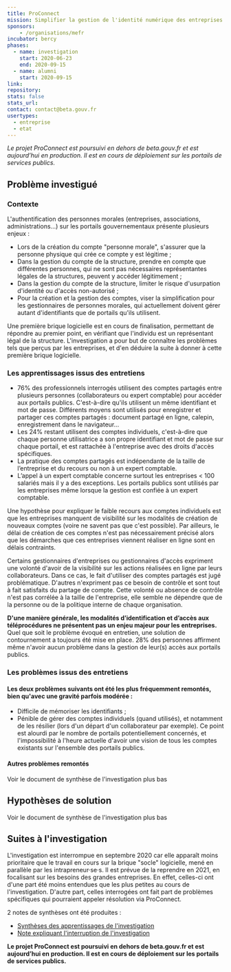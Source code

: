 ```yaml
---
title: ProConnect
mission: Simplifier la gestion de l'identité numérique des entreprises sur les portails publics
sponsors: 
    - /organisations/mefr
incubator: bercy
phases:
  - name: investigation
    start: 2020-06-23
    end: 2020-09-15
  - name: alumni
    start: 2020-09-15
link:
repository: 
stats: false
stats_url: 
contact: contact@beta.gouv.fr
usertypes:
  - entreprise
  - etat
---
```


*Le projet ProConnect est poursuivi en dehors de beta.gouv.fr et est aujourd’hui en production. Il est en cours de déploiement sur les portails de services publics.*

## Problème investigué

### Contexte

L'authentification des personnes morales (entreprises, associations, administrations...) sur les portails gouvernementaux présente plusieurs enjeux :
- Lors de la création du compte "personne morale", s'assurer que la personne physique qui crée ce compte y est légitime ;
- Dans la gestion du compte de la structure, prendre en compte que différentes personnes, qui ne sont pas nécessaires représentantes légales de la structures, peuvent y accéder légitimement ;
- Dans la gestion du compte de la structure, limiter le risque d'usurpation d'identité ou d'accès non-autorisé ;
- Pour la création et la gestion des comptes, viser la simplification pour les gestionnaires de personnes morales, qui actuellement doivent gérer autant d'identifiants que de portails qu'ils utilisent.

Une première brique logicielle est en cours de finalisation, permettant de répondre au premier point, en vérifiant que l'individu est un représentant légal de la structure.
L'investigation a pour but de connaître les problèmes tels que perçus par les entreprises, et d'en déduire la suite à donner à cette première brique logicielle.

### Les apprentissages issus des entretiens

- 76% des professionnels interrogés utilisent des comptes partagés entre plusieurs personnes (collaborateurs ou expert comptable) pour accéder aux portails publics. 
C'est-à-dire qu'ils utilisent un même identifiant et mot de passe. Différents moyens sont utilisés pour enregistrer et partager ces comptes partagés : document partagé en ligne, calepin, enregistrement dans le navigateur...
- Les 24% restant utilisent des comptes individuels, c'est-à-dire que chaque personne utilisatrice a son propre identifiant et mot de passe sur chaque portail, et est rattachée à l'entreprise avec des droits d'accès spécifiques.
- La pratique des comptes partagés est indépendante de la taille de l’entreprise et du recours ou non à un expert comptable.
- L’appel à un expert comptable concerne surtout les entreprises < 100 salariés mais il y a des exceptions. Les portails publics sont utilisés par les entreprises même lorsque la gestion est confiée à un expert comptable.

Une hypothèse pour expliquer le faible recours aux comptes individuels est que les entreprises manquent de visibilité sur les modalités de création de nouveaux comptes (voire ne savent pas que c'est possible). 
Par ailleurs, le délai de création de ces comptes n'est pas nécessairement précisé alors que les démarches que ces entreprises viennent réaliser en ligne sont en délais contraints.

Certains gestionnaires d'entreprises ou gestionnaires d'accès expriment une volonté d'avoir de la visibilité sur les actions réalisées en ligne par leurs collaborateurs. Dans ce cas, le fait d'utiliser des comptes partagés est jugé problématique. D'autres n'expriment pas ce besoin de contrôle et sont tout à fait satisfaits du partage de compte. Cette volonté ou absence de contrôle n'est pas corrélée à la taille de l'entreprise, elle semble ne dépendre que de la personne ou de la politique interne de chaque organisation.

**D'une manière générale, les modalités d’identification et d’accès aux téléprocédures ne présentent pas un enjeu majeur pour les entreprises.**
Quel que soit le problème évoqué en entretien, une solution de contournement a toujours été mise en place. 28% des personnes affirment même n'avoir aucun problème dans la gestion de leur(s) accès aux portails publics.

### Les problèmes issus des entretiens

#### Les deux problèmes suivants ont été les plus fréquemment remontés, bien qu'avec une gravité parfois modérée :
- Difficile de mémoriser les identifiants ;
- Pénible de gérer des comptes individuels (quand utilisés), et notamment de les résilier (lors d'un départ d'un collaborateur par exemple). 
Ce point est alourdi par le nombre de portails potentiellement concernés, et l'impossibilité à l'heure actuelle d'avoir une vision de tous les comptes existants sur l'ensemble des portails publics.

#### Autres problèmes remontés
Voir le document de synthèse de l'investigation plus bas

## Hypothèses de solution 
Voir le document de synthèse de l'investigation plus bas

## Suites à l'investigation
L'investigation est interrompue en septembre 2020 car elle apparaît moins prioritaire que le travail en cours sur la brique "socle" logicielle, mené en parallèle par les intrapreneur·se·s. Il est prévue de la reprendre en 2021, en focalisant sur les besoins des grandes entreprises. En effet, celles-ci ont d'une part été moins entendues que les plus petites au cours de l'investigation. D'autre part, celles interrogées ont fait part de problèmes spécifiques qui pourraient appeler résolution via ProConnect.

2 notes de synthèses ont été produites :
- [Synthèses des apprentissages de l'investigation](/content/docs/syntheses_investigations/ProConnect-BilanInvestigation-VF.pdf)
- [Note expliquant l'interruption de l'investigation](/content/docs/syntheses_investigations/Note_interruption_investigation_proconnect.pdf)

**Le projet ProConnect est poursuivi en dehors de beta.gouv.fr et est aujourd’hui en production. Il est en cours de déploiement sur les portails de services publics.**
